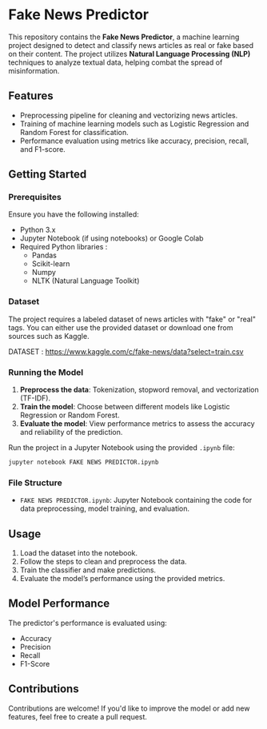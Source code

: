 

# Fake News Predictor

This repository contains the **Fake News Predictor**, a machine learning project designed to detect and classify news articles as real or fake based on their content. The project utilizes **Natural Language Processing (NLP)** techniques to analyze textual data, helping combat the spread of misinformation.

## Features
- Preprocessing pipeline for cleaning and vectorizing news articles.
- Training of machine learning models such as Logistic Regression and Random Forest for classification.
- Performance evaluation using metrics like accuracy, precision, recall, and F1-score.

## Getting Started

### Prerequisites
Ensure you have the following installed:
- Python 3.x
- Jupyter Notebook (if using notebooks) or Google Colab
- Required Python libraries :
  - Pandas
  - Scikit-learn
  - Numpy
  - NLTK (Natural Language Toolkit)
  


### Dataset
The project requires a labeled dataset of news articles with "fake" or "real" tags. You can either use the provided dataset or download one from sources such as Kaggle.

DATASET : https://www.kaggle.com/c/fake-news/data?select=train.csv

### Running the Model

1. **Preprocess the data**: Tokenization, stopword removal, and vectorization (TF-IDF).
2. **Train the model**: Choose between different models like Logistic Regression or Random Forest.
3. **Evaluate the model**: View performance metrics to assess the accuracy and reliability of the prediction.

Run the project in a Jupyter Notebook using the provided `.ipynb` file:
```bash
jupyter notebook FAKE NEWS PREDICTOR.ipynb
```

### File Structure
- `FAKE NEWS PREDICTOR.ipynb`: Jupyter Notebook containing the code for data preprocessing, model training, and evaluation.

## Usage
1. Load the dataset into the notebook.
2. Follow the steps to clean and preprocess the data.
3. Train the classifier and make predictions.
4. Evaluate the model’s performance using the provided metrics.

## Model Performance
The predictor's performance is evaluated using:
- Accuracy
- Precision
- Recall
- F1-Score

## Contributions
Contributions are welcome! If you'd like to improve the model or add new features, feel free to create a pull request.

